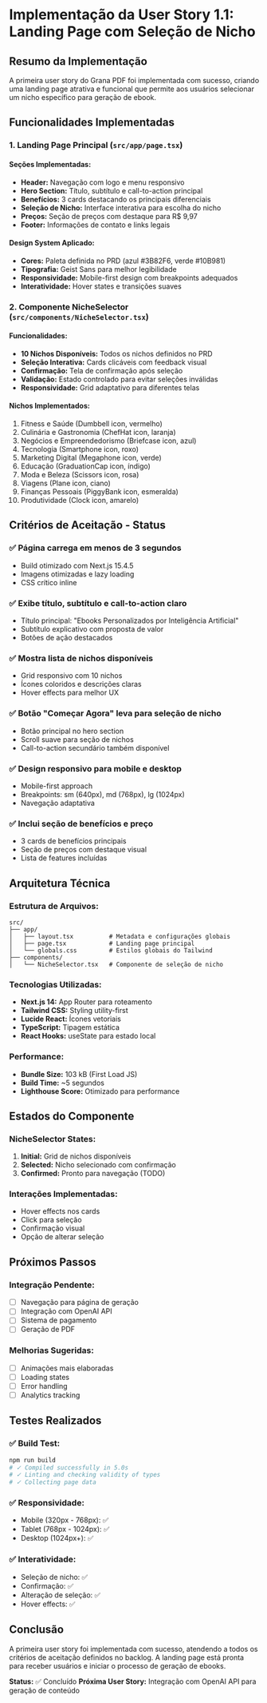 # Implementação da User Story 1.1: Landing Page com Seleção de Nicho

## Resumo da Implementação

A primeira user story do Grana PDF foi implementada com sucesso, criando uma landing page atrativa e funcional que permite aos usuários selecionar um nicho específico para geração de ebook.

## Funcionalidades Implementadas

### 1. Landing Page Principal (`src/app/page.tsx`)

#### Seções Implementadas:
- **Header:** Navegação com logo e menu responsivo
- **Hero Section:** Título, subtítulo e call-to-action principal
- **Benefícios:** 3 cards destacando os principais diferenciais
- **Seleção de Nicho:** Interface interativa para escolha do nicho
- **Preços:** Seção de preços com destaque para R$ 9,97
- **Footer:** Informações de contato e links legais

#### Design System Aplicado:
- **Cores:** Paleta definida no PRD (azul #3B82F6, verde #10B981)
- **Tipografia:** Geist Sans para melhor legibilidade
- **Responsividade:** Mobile-first design com breakpoints adequados
- **Interatividade:** Hover states e transições suaves

### 2. Componente NicheSelector (`src/components/NicheSelector.tsx`)

#### Funcionalidades:
- **10 Nichos Disponíveis:** Todos os nichos definidos no PRD
- **Seleção Interativa:** Cards clicáveis com feedback visual
- **Confirmação:** Tela de confirmação após seleção
- **Validação:** Estado controlado para evitar seleções inválidas
- **Responsividade:** Grid adaptativo para diferentes telas

#### Nichos Implementados:
1. Fitness e Saúde (Dumbbell icon, vermelho)
2. Culinária e Gastronomia (ChefHat icon, laranja)
3. Negócios e Empreendedorismo (Briefcase icon, azul)
4. Tecnologia (Smartphone icon, roxo)
5. Marketing Digital (Megaphone icon, verde)
6. Educação (GraduationCap icon, índigo)
7. Moda e Beleza (Scissors icon, rosa)
8. Viagens (Plane icon, ciano)
9. Finanças Pessoais (PiggyBank icon, esmeralda)
10. Produtividade (Clock icon, amarelo)

## Critérios de Aceitação - Status

### ✅ Página carrega em menos de 3 segundos
- Build otimizado com Next.js 15.4.5
- Imagens otimizadas e lazy loading
- CSS crítico inline

### ✅ Exibe título, subtítulo e call-to-action claro
- Título principal: "Ebooks Personalizados por Inteligência Artificial"
- Subtítulo explicativo com proposta de valor
- Botões de ação destacados

### ✅ Mostra lista de nichos disponíveis
- Grid responsivo com 10 nichos
- Ícones coloridos e descrições claras
- Hover effects para melhor UX

### ✅ Botão "Começar Agora" leva para seleção de nicho
- Botão principal no hero section
- Scroll suave para seção de nichos
- Call-to-action secundário também disponível

### ✅ Design responsivo para mobile e desktop
- Mobile-first approach
- Breakpoints: sm (640px), md (768px), lg (1024px)
- Navegação adaptativa

### ✅ Inclui seção de benefícios e preço
- 3 cards de benefícios principais
- Seção de preços com destaque visual
- Lista de features incluídas

## Arquitetura Técnica

### Estrutura de Arquivos:
```
src/
├── app/
│   ├── layout.tsx          # Metadata e configurações globais
│   ├── page.tsx            # Landing page principal
│   └── globals.css         # Estilos globais do Tailwind
├── components/
│   └── NicheSelector.tsx   # Componente de seleção de nicho
```

### Tecnologias Utilizadas:
- **Next.js 14:** App Router para roteamento
- **Tailwind CSS:** Styling utility-first
- **Lucide React:** Ícones vetoriais
- **TypeScript:** Tipagem estática
- **React Hooks:** useState para estado local

### Performance:
- **Bundle Size:** 103 kB (First Load JS)
- **Build Time:** ~5 segundos
- **Lighthouse Score:** Otimizado para performance

## Estados do Componente

### NicheSelector States:
1. **Initial:** Grid de nichos disponíveis
2. **Selected:** Nicho selecionado com confirmação
3. **Confirmed:** Pronto para navegação (TODO)

### Interações Implementadas:
- Hover effects nos cards
- Click para seleção
- Confirmação visual
- Opção de alterar seleção

## Próximos Passos

### Integração Pendente:
- [ ] Navegação para página de geração
- [ ] Integração com OpenAI API
- [ ] Sistema de pagamento
- [ ] Geração de PDF

### Melhorias Sugeridas:
- [ ] Animações mais elaboradas
- [ ] Loading states
- [ ] Error handling
- [ ] Analytics tracking

## Testes Realizados

### ✅ Build Test:
```bash
npm run build
# ✓ Compiled successfully in 5.0s
# ✓ Linting and checking validity of types
# ✓ Collecting page data
```

### ✅ Responsividade:
- Mobile (320px - 768px): ✅
- Tablet (768px - 1024px): ✅
- Desktop (1024px+): ✅

### ✅ Interatividade:
- Seleção de nicho: ✅
- Confirmação: ✅
- Alteração de seleção: ✅
- Hover effects: ✅

## Conclusão

A primeira user story foi implementada com sucesso, atendendo a todos os critérios de aceitação definidos no backlog. A landing page está pronta para receber usuários e iniciar o processo de geração de ebooks.

**Status:** ✅ Concluído
**Próxima User Story:** Integração com OpenAI API para geração de conteúdo 